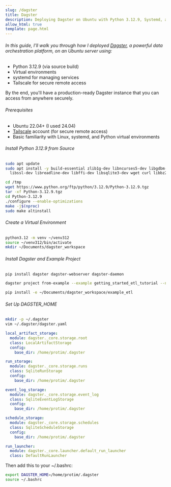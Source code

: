 ```yaml
---
slug: /dagster
title: Dagster
description: Deploying Dagster on Ubuntu with Python 3.12.9, Systemd, and Tailscale
allow_html: true
template: page.html
---
```


###### In this guide, I’ll walk you through how I deployed [Dagster](https://dagster.io/), a powerful data orchestration platform, on an Ubuntu server using:

- Python 3.12.9 (via source build)
- Virtual environments
- systemd for managing services
- Tailscale for secure remote access

By the end, you'll have a production-ready Dagster instance that you can access from anywhere securely.

###### Prerequisites

- Ubuntu 22.04+ (I used 24.04)
- [Tailscale](https://tailscale.com) account (for secure remote access)
- Basic familiarity with Linux, systemd, and Python virtual environments

###### Install Python 3.12.9 from Source

```bash
sudo apt update
sudo apt install -y build-essential zlib1g-dev libncurses5-dev libgdbm-dev libnss3-dev \
  libssl-dev libreadline-dev libffi-dev libsqlite3-dev wget curl libbz2-dev

cd /tmp
wget https://www.python.org/ftp/python/3.12.9/Python-3.12.9.tgz
tar -xf Python-3.12.9.tgz
cd Python-3.12.9
./configure --enable-optimizations
make -j$(nproc)
sudo make altinstall
```

###### Create a Virtual Environment
```bash
python3.12 -m venv ~/venv312
source ~/venv312/bin/activate
mkdir ~/Documents/dagster_workspace
```

###### Install Dagster and Example Project

```bash
pip install dagster dagster-webserver dagster-daemon

dagster project from-example --example getting_started_etl_tutorial --name example_etl

pip install -e ~/Documents/dagster_workspace/example_etl
```

###### Set Up DAGSTER_HOME
```bash
mkdir -p ~/.dagster
vim ~/.dagster/dagster.yaml
```
```yaml
local_artifact_storage:
  module: dagster._core.storage.root
  class: LocalArtifactStorage
  config:
    base_dir: /home/protim/.dagster

run_storage:
  module: dagster._core.storage.runs
  class: SqliteRunStorage
  config:
    base_dir: /home/protim/.dagster

event_log_storage:
  module: dagster._core.storage.event_log
  class: SqliteEventLogStorage
  config:
    base_dir: /home/protim/.dagster

schedule_storage:
  module: dagster._core.storage.schedules
  class: SqliteScheduleStorage
  config:
    base_dir: /home/protim/.dagster

run_launcher:
  module: dagster._core.launcher.default_run_launcher
  class: DefaultRunLauncher
```

Then add this to your ~/.bashrc:
```bash
export DAGSTER_HOME=/home/protim/.dagster
source ~/.bashrc
```

